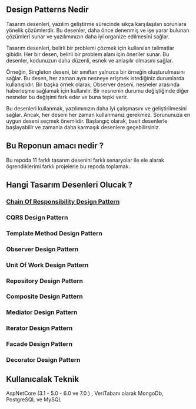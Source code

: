 ## Design Patterns Nedir

 Tasarım desenleri, yazılım geliştirme sürecinde sıkça karşılaşılan sorunlara yönelik çözümlerdir. Bu desenler, daha önce denenmiş ve işe yarar bulunan çözümleri sunar ve yazılımınızın daha iyi organize edilmesini sağlar.

Tasarım desenleri, belirli bir problemi çözmek için kullanılan talimatlar gibidir. Her bir desen, belirli bir problem alanı için öneriler sunar. Bu desenler, kodunuzun daha düzenli, esnek ve anlaşılır olmasını sağlar.

Örneğin, Singleton deseni, bir sınıftan yalnızca bir örneğin oluşturulmasını sağlar. Bu desen, her zaman aynı nesneye erişmek istediğiniz durumlarda kullanışlıdır. Bir başka örnek olarak, Observer deseni, nesneler arasında haberleşme sağlamak için kullanılır. Bir nesnenin durumu değiştiğinde diğer nesneler bu değişimi fark eder ve buna tepki verir.

Bu desenleri kullanmak, yazılımınızın daha iyi çalışmasını ve geliştirilmesini sağlar. Ancak, her deseni her zaman kullanmanız gerekmez. Sorununuza en uygun deseni seçmek önemlidir. Başlangıç olarak, basit desenlerle başlayabilir ve zamanla daha karmaşık desenlere geçebilirsiniz.

## Bu Reponun amacı nedir ?

Bu repoda 11 farklı tasarım desenini farklı senaryolar ile ele alarak ögrendiklerimi farklı projelerle bu repoda toplamak.

## Hangi Tasarım Desenleri Olucak ?

### [Chain Of Responsibility Design Pattern](https://github.com/ferhanabaci/DesignPatterns/tree/master/ChainOfResponsibilityDesignPatern/DesignPattern.ChainOfResponsibility)
### CQRS Design Pattern
### Template Method Design Pattern
### Observer Design Pattern
### Unit Of Work Design Pattern
### Repository Design Pattern
### Composite Design Pattern
### Mediator Design Pattern
### Iterator Design Pattern
### Facade Design Pattern
### Decorator Design Pattern

## Kullanıcalak Teknik 

AspNetCore (3.1 - 5.0 - 6.0 ve 7.0 ) , VeriTabanı olarak MongoDb, PostgreSQL ve MySQL 
